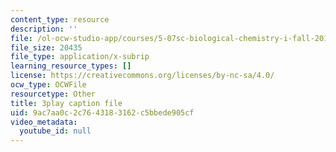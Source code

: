 ```yaml
---
content_type: resource
description: ''
file: /ol-ocw-studio-app/courses/5-07sc-biological-chemistry-i-fall-2013/9ac7aa0c2c7643183162c5bbede905cf_vL_E7Ik_vBs.srt
file_size: 20435
file_type: application/x-subrip
learning_resource_types: []
license: https://creativecommons.org/licenses/by-nc-sa/4.0/
ocw_type: OCWFile
resourcetype: Other
title: 3play caption file
uid: 9ac7aa0c-2c76-4318-3162-c5bbede905cf
video_metadata:
  youtube_id: null
---
```

